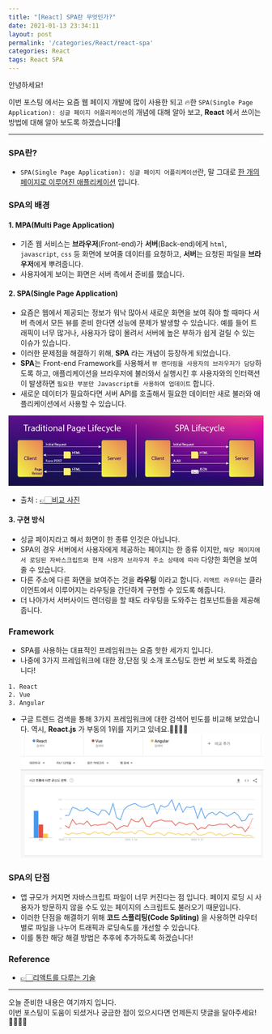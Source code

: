 ```yaml
---
title: "[React] SPA란 무엇인가?"
date: 2021-01-13 23:34:11
layout: post
permalink: '/categories/React/react-spa'
categories: React
tags: React SPA
---
```


안녕하세요!  

이번 포스팅 에서는 요즘 웹 페이지 개발에 많이 사용한 되고 🔥한 `SPA(Single Page Application): 싱글 페이지 어플리케이션`의 개념에 대해 알아 보고, **React** 에서 쓰이는 방법에 대해 알아 보도록 하겠습니다!🤔  

-----

### SPA란?
- `SPA(Single Page Application): 싱글 페이지 어플리케이션`란, 말 그대로 <U>한 개의 페이지로 이루어진 애플리케이션</U> 입니다.


### SPA의 배경
#### 1. MPA(Multi Page Application)
- 기존 웹 서비스는 **브라우저**(Front-end)가 **서버**(Back-end)에게 `html`, `javascript`, `css` 등 화면에 보여줄 데이터를 요청하고, **서버**는 요청된 파일을 **브라우저**에게 뿌려줍니다.
- 사용자에게 보이는 화면은 서버 측에서 준비를 했습니다.


#### 2. SPA(Single Page Application)
- 요즘은 웹에서 제공되는 정보가 워낙 많아서 새로운 화면을 보여 줘야 할 때마다 서버 측에서 모든 뷰를 준비 한다면 성능에 문제가 발생할 수 있습니다. 예를 들어 트래픽이 너무 많거나, 사용자가 많이 몰려서 서버에 높은 부하가 쉽게 걸릴 수 있는 이슈가 있습니다.
- 이러한 문제점을 해결하기 위해, **SPA** 라는 개념이 등장하게 되었습니다.
- **SPA**는 Front-end Framework를 사용해서 `뷰 랜더링을 사용자의 브라우저가 담당`하도록 하고, 애플리케이션을 브라우저에 불러와서 실행시킨 후 사용자와의 인터랙션이 발생하면 `필요한 부분만 Javascript를 사용하여 업데이트` 합니다.
- 새로운 데이터가 필요하다면 서버 API를 호출해서 필요한 데이터만 새로 불러와 애플리케이션에서 사용할 수 있습니다.

![react-web](/assets/images/react/react_web.png)
- 출처 : [👉🏻비교 사진](https://scand.com/wp-content/uploads/2019/05/bp062-difference.jpg)


#### 3. 구현 방식
- 싱글 페이지라고 해서 화면이 한 종류 인것은 아닙니다.
- SPA의 경우 서버에서 사용자에게 제공하는 페이지는 한 종류 이지만, `해당 페이지에서 로딩된 자바스크립트와 현재 사용자 브라우저 주소 상태에 따라` 다양한 화면을 보여줄 수 있습니다.
- 다른 주소에 다른 화면을 보여주는 것을 **라우팅** 이라고 합니다. `리액트 라우터`는 클라이언트에서 이루어지는 라우팅을 간단하게 구현할 수 있도록 해줍니다.
- 더 나아가서 서버사이드 렌더링을 할 때도 라우팅을 도와주는 컴포넌트들을 제공해 줍니다.


### Framework
- SPA를 사용하는 대표적인 프레임워크는 요즘 핫한 세가지 입니다. 
- 나중에 3가지 프레임워크에 대한 장,단점 및 소개 포스팅도 한번 써 보도록 하겠습니다!

```
1. React
2. Vue
3. Angular
```

- 구글 트렌드 검색을 통해 3가지 프레임워크에 대한 검색어 빈도를 비교해 보았습니다. 역시, **React.js** 가 부동의 1위를 지키고 있네요.👏🏻👏🏻
![react-trend](/assets/images/react/react_trend.png)


### SPA의 단점
- 앱 규모가 커지면 자바스크립트 파일이 너무 커진다는 점 입니다. 페이지 로딩 시 사용자가 방문하지 않을 수도 있는 페이지의 스크립트도 불러오기 때문입니다.
- 이러한 단점을 해결하기 위해 **코드 스플리팅(Code Spliting)** 을 사용하면 라우터별로 파일을 나누어 트래픽과 로딩속도를 개선할 수 있습니다.
- 이를 통한 해당 해결 방법은 추후에 추가하도록 하겠습니다!


### Reference
- [👉🏻리액트를 다루는 기술](https://thebook.io/080203/ch13/01-01/)


-----

오늘 준비한 내용은 여기까지 입니다.  
이번 포스팅이 도움이 되셨거나 궁금한 점이 있으시다면 언제든지 댓글을 달아주세요!🙋🏻‍♀️✨    

